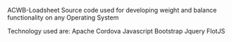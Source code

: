 ACWB-Loadsheet
Source code used for developing weight and balance functionality on any Operating System

Technology used are:
Apache Cordova
Javascript
Bootstrap
Jquery
FlotJS

